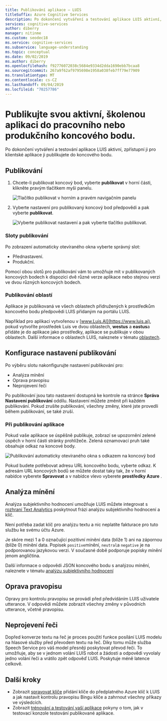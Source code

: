 ```yaml
---
title: Publikování aplikace – LUIS
titleSuffix: Azure Cognitive Services
description: Po dokončení vytváření a testování aplikace LUIS aktivní, zpřístupní ji pro klientské aplikace ji publikujete do koncového bodu.
services: cognitive-services
author: diberry
manager: nitinme
ms.custom: seodec18
ms.service: cognitive-services
ms.subservice: language-understanding
ms.topic: conceptual
ms.date: 09/02/2019
ms.author: diberry
ms.openlocfilehash: f92776072038c5684e9334d2dda1690ebb7bcaa8
ms.sourcegitcommit: 267a9f62af9795698e1958a038feb7ff79e77909
ms.translationtype: MT
ms.contentlocale: cs-CZ
ms.lasthandoff: 09/04/2019
ms.locfileid: "70257786"
---
```

# <a name="publish-your-active-trained-app-to-a-staging-or-production-endpoint"></a>Publikujte svou aktivní, školenou aplikaci do pracovního nebo produkčního koncového bodu.

Po dokončení vytváření a testování aplikace LUIS aktivní, zpřístupní ji pro klientské aplikace ji publikujete do koncového bodu. 

<a name="publish-your-trained-app-to-an-http-endpoint"></a>

## <a name="publishing"></a>Publikování

1. Chcete-li publikovat koncový bod, vyberte **publikovat** v horní části, klikněte pravým tlačítkem myši panelu. 

    ![Tlačítko publikovat v horním a pravém navigačním panelu](./media/luis-how-to-publish-app/publish-top-nav-bar.png)

1. Vyberte nastavení pro publikovaný koncový bod předpovědi a pak vyberte **publikovat**.

    ![Vyberte publikovat nastavení a pak vyberte tlačítko publikovat.](./media/luis-how-to-publish-app/publish-pop-up.png)

### <a name="publishing-slots"></a>Sloty publikování

Po zobrazení automaticky otevíraného okna vyberte správný slot: 

* Přednastavení.
* Produkční. 

Pomocí obou slotů pro publikování vám to umožňuje mít v publikovaných koncových bodech k dispozici dvě různé verze aplikace nebo stejnou verzi ve dvou různých koncových bodech. 

### <a name="publishing-regions"></a>Publikování oblastí

Aplikace je publikovaná ve všech oblastech přidružených k prostředkům koncového bodu předpovědi LUIS přidaným na portálu LUIS. 

Například pro aplikaci vytvořenou v [www.Luis.AI](https://www.luis.ai), pokud vytvoříte prostředek Luis ve dvou oblastech, **westus** a **eastus**a přidáte je do aplikace jako prostředky, aplikace se publikuje v obou oblastech. Další informace o oblastech LUIS, naleznete v tématu [oblastech](luis-reference-regions.md).


## <a name="configuring-publish-settings"></a>Konfigurace nastavení publikování

Po výběru slotu nakonfigurujte nastavení publikování pro:

* Analýza mínění
* Oprava pravopisu
* Neprojevení řeči 

Po publikování jsou tato nastavení dostupná ke kontrole na stránce **Správa** **Nastavení publikování** oddílu. Nastavení můžete změnit při každém publikování. Pokud zrušíte publikování, všechny změny, které jste provedli během publikování, se také zruší. 

### <a name="when-your-app-is-published"></a>Při publikování aplikace

Pokud vaše aplikace se úspěšně publikuje, zobrazí se upozornění zelené úspěch v horní části stránky prohlížeče. Zelená oznamovací pruh také obsahuje odkaz na koncové body. 

![Publikování automaticky otevíraného okna s odkazem na koncový bod](./media/luis-how-to-publish-app/publish-success.png)

Pokud budete potřebovat adresu URL koncového bodu, vyberte odkaz. K adresám URL koncových bodů se můžete dostat taky tak, že v horní nabídce vyberete **Spravovat** a v nabídce vlevo vyberete **prostředky Azure** . 

## <a name="sentiment-analysis"></a>Analýza mínění

<a name="enable-sentiment-analysis"></a>

Analýza subjektivního hodnocení umožňuje LUIS můžete integrovat s [rozhraní Text Analytics](https://azure.microsoft.com/services/cognitive-services/text-analytics/) poskytnout frázi analýzu subjektivního hodnocení a klíč. 

Není potřeba zadat klíč pro analýzu textu a nic neplatíte fakturace pro tuto službu ke svému účtu Azure. 

Je skóre mezi 1 a 0 označující pozitivní mínění data (blíže 1) ani na zápornou (blíže 0) mínění data. Popisek `positive`mínění, `neutral`a `negative` je na podporovanou jazykovou verzi. V současné době podporuje popisky mínění jenom angličtina. 

Další informace o odpovědi JSON koncového bodu s analýzou mínění, naleznete v tématu [analýzu subjektivního hodnocení](luis-concept-data-extraction.md#sentiment-analysis)

## <a name="spelling-correction"></a>Oprava pravopisu

Opravy pro kontrolu pravopisu se provádí před předvídáním LUIS uživatele utterance. V odpovědi můžete zobrazit všechny změny v původních utterance, včetně pravopisu.

## <a name="speech-priming"></a>Neprojevení řeči

Dopřed konverze textu na řeč je proces použití funkce posílání LUIS modelu na hlasové služby před převodem textu na řeč. Díky tomu může služba Speech Service pro váš model přesněji poskytovat převod řeči. To umožňuje, aby se v jednom volání LUIS robot a žádosti a odpovědi vyvolaly jedno volání řeči a vrátilo zpět odpověď LUIS. Poskytuje méně latence celkově.

## <a name="next-steps"></a>Další kroky

* Zobrazit [spravovat klíče](./luis-how-to-azure-subscription.md) přidání klíče do předplatného Azure klíč k LUIS a jak nastavit kontrolu pravopisu Bingu klíče a zahrnout všechny příkazy ve výsledcích.
* Zobrazit [trénování a testování vaší aplikace](luis-interactive-test.md) pokyny o tom, jak v testovací konzole testování publikované aplikace.

